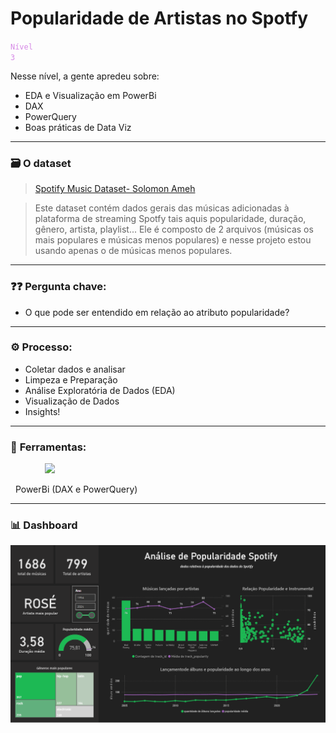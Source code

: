 # Popularidade de Artistas no Spotfy

  <code style="color:#4a304f"><font color= #d689e6>Nível 3</font></code>

Nesse nível, a gente apredeu sobre:

* EDA e Visualização em PowerBi
* DAX
* PowerQuery
* Boas práticas de Data Viz

---

### 🗃️ **O dataset**

>  [Spotify Music Dataset- Solomon Ameh](https://www.kaggle.com/datasets/solomonameh/spotify-music-dataset)

>Este dataset contém dados gerais das músicas adicionadas à plataforma de streaming Spotfy tais aquis popularidade, duração, gênero, artista, playlist... Ele é composto de 2 arquivos (músicas os mais populares e músicas menos populares) e nesse projeto estou usando apenas o de músicas menos populares.
---

### ❓❓ **Pergunta chave:**

* O que pode ser entendido em relação ao atributo popularidade?

 
---

### ⚙️ **Processo:**

* Coletar dados e analisar
* Limpeza e Preparação
* Análise Exploratória de Dados (EDA)
* Visualização de Dados
* Insights!
---

### 🔨 **Ferramentas:**

&nbsp;&nbsp;&nbsp;&nbsp;&nbsp;&nbsp;&nbsp;&nbsp;&nbsp;&nbsp;&nbsp;&nbsp;&nbsp;&nbsp;<img height="50" src="https://external-content.duckduckgo.com/iu/?u=https%3A%2F%2Fcdn.freelogovectors.net%2Fwp-content%2Fuploads%2F2023%2F11%2Fpower-bi-logo-freelogovectors.net_.png&f=1&nofb=1&ipt=2f84247c1d4e69b5a7522206cce09ed30fa32893a14301e9de71c2bf97b651c1" />

&nbsp;&nbsp;PowerBi (DAX e PowerQuery)

---

 ### 📊 **Dashboard**

<img src="https://github.com/nay-ramos/analiseDados/blob/main/PowerBi/analiseSpotfy/prinscreen_dash.PNG"/>
